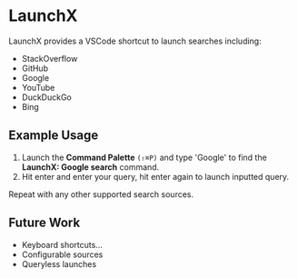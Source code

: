 # LaunchX

LaunchX provides a VSCode shortcut to launch searches including:
- StackOverflow
- GitHub
- Google
- YouTube
- DuckDuckGo
- Bing

## Example Usage

1. Launch the **Command Palette** `(⇧⌘P)` and type 'Google' to find the **LaunchX: Google search** command.
2. Hit enter and enter your query, hit enter again to launch inputted query.

Repeat with any other supported search sources. 

## Future Work
- Keyboard shortcuts...
- Configurable sources
- Queryless launches 
